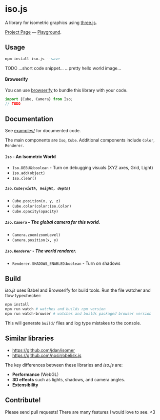 # iso.js

A library for isometric graphics using [three.js](https://github.com/mrdoob/three.js/).

[Project Page](https://grant.github.io/iso.js) — [Playground](https://grant.github.io/iso.js/playground).

## Usage

```hs
npm install iso.js --save
```

TODO
...short code snippet...
...pretty hello world image...

#### Browserify

You can use [browserify](http://browserify.org/) to bundle this library with your code.

```js
import {Cube, Camera} from Iso;
// TODO
```

## Documentation

See [examples/](examples/) for documented code.

The main components are `Iso`, `Cube`. Additional components include `Color`, `Renderer`.

#### `Iso` - An Isometric World
- `Iso.DEBUG`:`boolean` - Turn on debugging visuals (XYZ axes, Grid, Light)
- `Iso.add(object)`
- `Iso.clear()`

##### `Iso.Cube(width, height, depth)`
- `Cube.position(x, y, z)`
- `Cube.color(color:Iso.Color)`
- `Cube.opacity(opacity)`

##### `Iso.Camera` - The global camera for this world.
- `Camera.zoom(zoomLevel)`
- `Camera.position(x, y)`

##### `Iso.Renderer` - The world renderer.
- `Renderer.SHADOWS_ENABLED`:`boolean` - Turn on shadows

## Build

*iso.js* uses Babel and Browserify for build tools. Run the file watcher and flow typechecker:

```sh
npm install
npm run watch # watches and builds npm version
npm run watch-browser # watches and builds packaged browser version
```

This will generate `build/` files and log type mistakes to the console. 

## Similar libraries
- https://github.com/jdan/isomer
- https://github.com/nosir/obelisk.js

The key differences between these libraries and *iso.js* are:
- **Performance** (WebGL)
- **3D effects** such as lights, shadows, and camera angles.
- **Extensibility**

## Contribute!

Please send pull requests! There are many features I would love to see. <3
